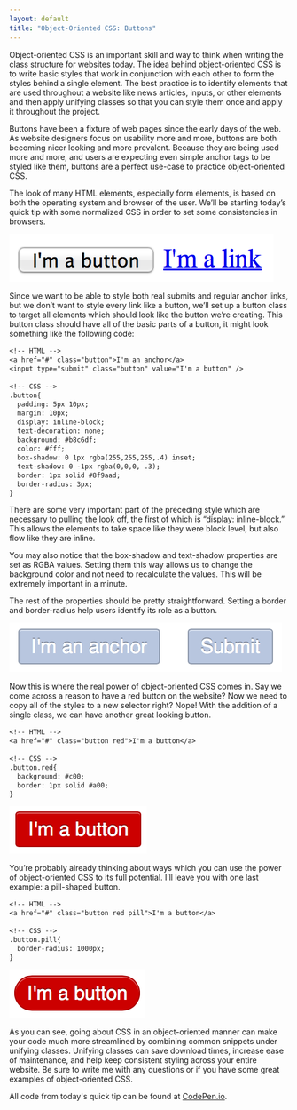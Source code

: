 ```yaml
---
layout: default
title: "Object-Oriented CSS: Buttons"
---
```


Object-oriented CSS is an important skill and way to think when writing the class structure for websites today. The idea behind object-oriented CSS is to write basic styles that work in conjunction with each other to form the styles behind a single element. The best practice is to identify elements that are used throughout a website like news articles, inputs, or other elements and then apply unifying classes so that you can style them once and apply it throughout the project.

Buttons have been a fixture of web pages since the early days of the web. As website designers focus on usability more and more, buttons are both becoming nicer looking and more prevalent. Because they are being used more and more, and users are expecting even simple anchor tags to be styled like them, buttons are a perfect use-case to practice object-oriented CSS.

The look of many HTML elements, especially form elements, is based on both the operating system and browser of the user. We’ll be starting today’s quick tip with some normalized CSS in order to set some consistencies in browsers.

![The default look of buttons in Mac OS X](/assets/images/blog/oocss/buttons/default.png)

Since we want to be able to style both real submits and regular anchor links, but we don’t want to style every link like a button, we’ll set up a button class to target all elements which should look like the button we’re creating. This button class should have all of the basic parts of a button, it might look something like the following code:

    <!-- HTML -->
    <a href="#" class="button">I'm an anchor</a>
    <input type="submit" class="button" value="I'm a button" />

    <!-- CSS -->
    .button{
      padding: 5px 10px;
      margin: 10px;
      display: inline-block;
      text-decoration: none;
      background: #b8c6df;
      color: #fff;
      box-shadow: 0 1px rgba(255,255,255,.4) inset;
      text-shadow: 0 -1px rgba(0,0,0, .3);
      border: 1px solid #8f9aad;
      border-radius: 3px;
    }

There are some very important part of the preceding style which are necessary to pulling the look off, the first of which is “display: inline-block.” This allows the elements to take space like they were block level, but also flow like they are inline.

You may also notice that the box-shadow and text-shadow properties are set as RGBA values. Setting them this way allows us to change the background color and not need to recalculate the values. This will be extremely important in a minute.

The rest of the properties should be pretty straightforward. Setting a border and border-radius help users identify its role as a button.

![How the 'buttons' look with the style applied](/assets/images/blog/oocss/buttons/styled.png)

Now this is where the real power of object-oriented CSS comes in. Say we come across a reason to have a red button on the website? Now we need to copy all of the styles to a new selector right? Nope! With the addition of a single class, we can have another great looking button.

    <!-- HTML -->
    <a href="#" class="button red">I'm a button</a>

    <!-- CSS -->
    .button.red{
      background: #c00;
      border: 1px solid #a00;
    }

![The red button looks fine with only a few extra lines of code](/assets/images/blog/oocss/buttons/red.png)

You’re probably already thinking about ways which you can use the power of object-oriented CSS to its full potential. I’ll leave you with one last example: a pill-shaped button.

    <!-- HTML -->
    <a href="#" class="button red pill">I'm a button</a>

    <!-- CSS -->
    .button.pill{
      border-radius: 1000px;
    }

![Another few lines, and we get the popular pill-shaped button](/assets/images/blog/oocss/buttons/pill.png)

As you can see, going about CSS in an object-oriented manner can make your code much more streamlined by combining common snippets under unifying classes. Unifying classes can save download times, increase ease of maintenance, and help keep consistent styling across your entire website. Be sure to write me with any questions or if you have some great examples of object-oriented CSS.

All code from today's quick tip can be found at [CodePen.io](http://codepen.io/davidjohnson91/pen/dLAar).
